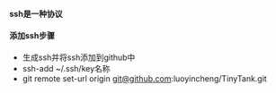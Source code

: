 #### ssh是一种协议
#### 添加ssh步骤
- 生成ssh并将ssh添加到github中
- ssh-add ~/.ssh/key名称
- git remote set-url origin git@github.com:luoyincheng/TinyTank.git